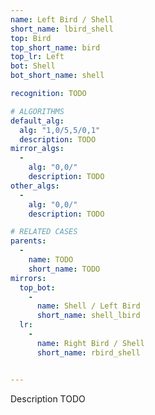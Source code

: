 ```yaml
---
name: Left Bird / Shell
short_name: lbird_shell
top: Bird
top_short_name: bird
top_lr: Left
bot: Shell
bot_short_name: shell

recognition: TODO

# ALGORITHMS
default_alg:
  alg: "1,0/5,5/0,1"
  description: TODO
mirror_algs:
  -
    alg: "0,0/"
    description: TODO
other_algs:
  -
    alg: "0,0/"
    description: TODO

# RELATED CASES
parents:
  -
    name: TODO
    short_name: TODO
mirrors:
  top_bot:
    -
      name: Shell / Left Bird
      short_name: shell_lbird
  lr:
    -
      name: Right Bird / Shell
      short_name: rbird_shell


---
```


Description TODO

